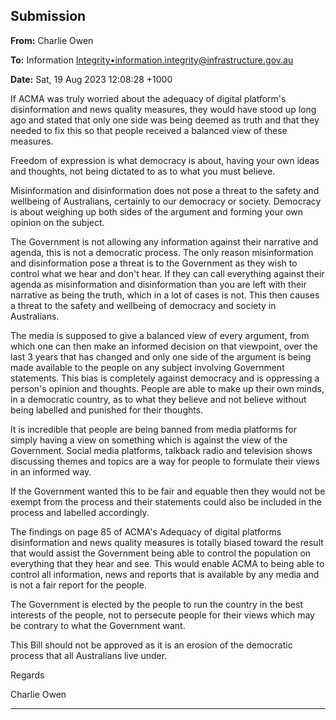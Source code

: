 ## Submission

**From:** Charlie Owen

**To:** Information [Integrity•<information.integrity@infrastructure.gov.au>](mailto:information.integrity@infrastructure.gov.au)

**Date:** Sat, 19 Aug 2023 12:08:28 +1000

If ACMA was truly worried about the adequacy of digital platform's disinformation and news quality measures, they
would have stood up long ago and stated that only one side was being deemed as truth and that they needed to fix
this so that people received a balanced view of these measures.

Freedom of expression is what democracy is about, having your own ideas and thoughts, not being dictated to as to
what you must believe.

Misinformation and disinformation does not pose a threat to the safety and wellbeing of Australians, certainly to our
democracy or society. Democracy is about weighing up both sides of the argument and forming your own opinion on
the subject.

The Government is not allowing any information against their narrative and agenda, this is not a democratic process.
The only reason misinformation and disinformation pose a threat is to the Government as they wish to control what
we hear and don't hear. If they can call everything against their agenda as misinformation and disinformation than
you are left with their narrative as being the truth, which in a lot of cases is not. This then causes a threat to the
safety and wellbeing of democracy and society in Australians.

The media is supposed to give a balanced view of every argument, from which one can then make an informed
decision on that viewpoint, over the last 3 years that has changed and only one side of the argument is being made
available to the people on any subject involving Government statements. This bias is completely against democracy
and is oppressing a person's opinion and thoughts. People are able to make up their own minds, in a democratic
country, as to what they believe and not believe without being labelled and punished for their thoughts.

It is incredible that people are being banned from media platforms for simply having a view on something which is
against the view of the Government. Social media platforms, talkback radio and television shows discussing themes
and topics are a way for people to formulate their views in an informed way.

If the Government wanted this to be fair and equable then they would not be exempt from the process and their
statements could also be included in the process and labelled accordingly.

The findings on page 85 of ACMA's Adequacy of digital platforms disinformation and news quality measures is totally
biased toward the result that would assist the Government being able to control the population on everything that
they hear and see. This would enable ACMA to being able to control all information, news and reports that is
available by any media and is not a fair report for the people.

The Government is elected by the people to run the country in the best interests of the people, not to persecute
people for their views which may be contrary to what the Government want.

This Bill should not be approved as it is an erosion of the democratic process that all Australians live under.

Regards

Charlie Owen


-----

